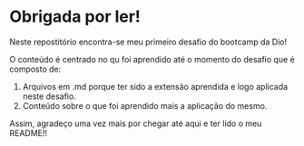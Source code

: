 # Obrigada por ler!

Neste repostitório encontra-se meu primeiro desafio do bootcamp da Dio!

O conteúdo é centrado no qu foi aprendido até o momento do desafio que é composto de:

1. Arquivos em .md porque ter sido a extensão aprendida e logo aplicada neste desafio.
2. Conteúdo sobre o que foi aprendido mais a aplicação do mesmo.


Assim, agradeço uma vez mais por chegar até aqui e ter lido o  meu README!!
